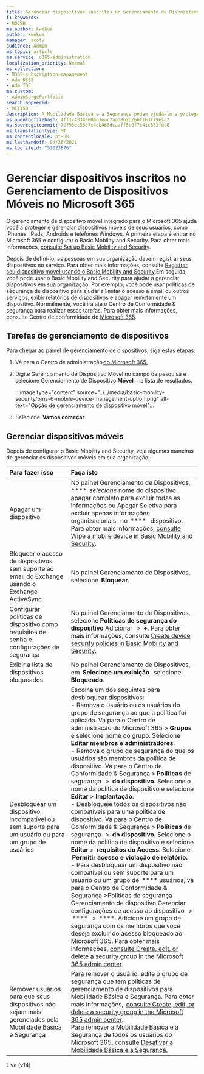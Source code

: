 ```yaml
---
title: Gerenciar dispositivos inscritos no Gerenciamento de Dispositivos Móveis no Microsoft 365
f1.keywords:
- NOCSH
ms.author: kwekua
author: kwekua
manager: scotv
audience: Admin
ms.topic: article
ms.service: o365-administration
localization_priority: Normal
ms.collection:
- M365-subscription-management
- Adm_O365
- Adm_TOC
ms.custom:
- AdminSurgePortfolio
search.appverid:
- MET150
description: A Mobilidade Básica e a Segurança podem ajudá-lo a proteger e gerenciar dispositivos móveis.
ms.openlocfilehash: 4ff1c43343e00b7eac7aa38b2d266f163f79e2a7
ms.sourcegitcommit: 72795ec56a7c4db863dcaaff5e9f7c41c653fda8
ms.translationtype: MT
ms.contentlocale: pt-BR
ms.lasthandoff: 04/26/2021
ms.locfileid: "52023876"
---
```

# <a name="manage-devices-enrolled-in-mobile-device-management-in-microsoft-365"></a>Gerenciar dispositivos inscritos no Gerenciamento de Dispositivos Móveis no Microsoft 365

O gerenciamento de dispositivo móvel integrado para o Microsoft 365 ajuda você a proteger e gerenciar dispositivos móveis de seus usuários, como iPhones, iPads, Androids e telefones Windows. A primeira etapa é entrar no Microsoft 365 e configurar o Basic Mobility and Security. Para obter mais informações, [consulte Set up Basic Mobility and Security](set-up.md).

Depois de defini-lo, as pessoas em sua organização devem registrar seus dispositivos no serviço. Para obter mais informações, consulte [Registrar seu dispositivo móvel usando o Basic Mobility and Security](enroll-your-mobile-device.md).Em seguida, você pode usar o Basic Mobility and Security para ajudar a gerenciar dispositivos em sua organização. Por exemplo, você pode usar políticas de segurança de dispositivo para ajudar a limitar o acesso a email ou outros serviços, exibir relatórios de dispositivos e apagar remotamente um dispositivo. Normalmente, você irá até o Centro de Conformidade & segurança para realizar essas tarefas. Para obter mais informações, consulte Centro de conformidade do [Microsoft 365](../../compliance/microsoft-365-compliance-center.md).

## <a name="device-management-tasks"></a>Tarefas de gerenciamento de dispositivos

Para chegar ao painel de gerenciamento de dispositivos, siga estas etapas:

1. Vá para o Centro de administração [do Microsoft 365.](../../admin/admin-overview/about-the-admin-center.md)

2. Digite Gerenciamento de Dispositivo Móvel no campo de pesquisa e selecione Gerenciamento de Dispositivo **Móvel**   na lista de resultados.

    :::image type="content" source="../../media/basic-mobility-security/bms-6-mobile-device-management-option.png" alt-text="Opção de gerenciamento de dispositivo móvel":::

3. Selecione  **Vamos começar**.

## <a name="manage-mobile-devices"></a>Gerenciar dispositivos móveis

Depois de configurar o Basic Mobility and Security, veja algumas maneiras de gerenciar os dispositivos móveis em sua organização.

|**Para fazer isso**|**Faça isto**|
|:----------------|:------------------------------------------------------------------------------|
|Apagar um dispositivo |No painel Gerenciamento de Dispositivos,  ****  *selecione* nome do dispositivo , apagar completo para excluir todas as informações ou Apagar Seletiva para excluir apenas informações organizacionais   no  ****   dispositivo. Para obter mais informações, [consulte Wipe a mobile device in Basic Mobility and Security](wipe-mobile-device.md).|
|Bloquear o acesso de dispositivos sem suporte ao email do Exchange usando o Exchange ActiveSync |No painel Gerenciamento de Dispositivos, selecione  **Bloquear**. |
|Configurar políticas de dispositivo como requisitos de senha e configurações de segurança |No painel Gerenciamento de Dispositivos, selecione **Políticas de segurança do dispositivo** Adicionar   >  **+**. Para obter mais informações, consulte [Create device security policies in Basic Mobility and Security](create-device-security-policies.md).|
|Exibir a lista de dispositivos bloqueados  |No painel Gerenciamento de Dispositivos, em  **Selecione um exibição**   selecione  **Bloqueado**. |
|Desbloquear um dispositivo incompatível ou sem suporte para um usuário ou para um grupo de usuários  |Escolha um dos seguintes para desbloquear dispositivos:<br/>- Remova o usuário ou os usuários do grupo de segurança ao que a política foi aplicada. Vá para o Centro de administração do Microsoft 365 > **Grupos** e selecione nome do grupo. Selecione **Editar membros e administradores**.<br/>- Remova o grupo de segurança do que os usuários são membros da política de dispositivo. Vá para o Centro de Conformidade & Segurança > **Políticas** de segurança   >  **do dispositivo.** Selecione o nome da política de dispositivo e selecione **Editar**  >  **Implantação**.<br/>- Desbloqueie todos os dispositivos não compatíveis para uma política de dispositivo. Vá para o Centro de Conformidade & Segurança > **Políticas** de segurança   >  **do dispositivo.** Selecione o nome da política de dispositivo e selecione **Editar**  >  **requisitos do Access.** Selecione  **Permitir acesso e violação de relatório.**<br/>- Para desbloquear um dispositivo não compatível ou sem suporte para um usuário ou um grupo de  **** usuários, vá para o Centro de Conformidade & Segurança >Políticas de segurança Gerenciamento de dispositivo Gerenciar configurações de acesso ao dispositivo   >  ****   >  ****. Adicione um grupo de segurança com os membros que você deseja excluir do acesso bloqueado ao Microsoft 365. Para obter mais informações, [consulte Create, edit, or delete a security group in the Microsoft 365 admin center](../../admin/email/create-edit-or-delete-a-security-group.md).|
|Remover usuários para que seus dispositivos não sejam mais gerenciados pela Mobilidade Básica e Segurança |Para remover o usuário, edite o grupo de segurança que tem políticas de gerenciamento de dispositivos para Mobilidade Básica e Segurança. Para obter mais informações,  [consulte Create, edit, or delete a security group in the Microsoft 365 admin center](../../admin/email/create-edit-or-delete-a-security-group.md).<br/>Para remover a Mobilidade Básica e a Segurança de todos os usuários do Microsoft 365, consulte [Desativar a Mobilidade Básica e a Segurança.](turn-off.md)|

Live (v14)